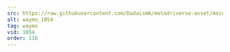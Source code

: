 ```yaml
---
src: https://raw.githubusercontent.com/Dadaism6/metadriverse-asset/main/script-waymo-output-newcompressed/waymo_1054.mp4
alt: waymo_1054
tag: waymo
vid: 1054
order: 116
---
```

